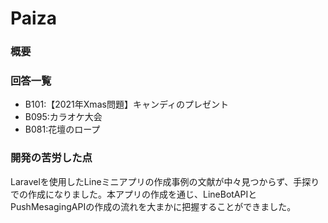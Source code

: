 # Paiza

### 概要


### 回答一覧
* B101:【2021年Xmas問題】キャンディのプレゼント
* B095:カラオケ大会
* B081:花壇のロープ

 
### 開発の苦労した点
Laravelを使用したLineミニアプリの作成事例の文献が中々見つからず、手探りでの作成になりました。本アプリの作成を通じ、LineBotAPIとPushMesagingAPIの作成の流れを大まかに把握することができました。

